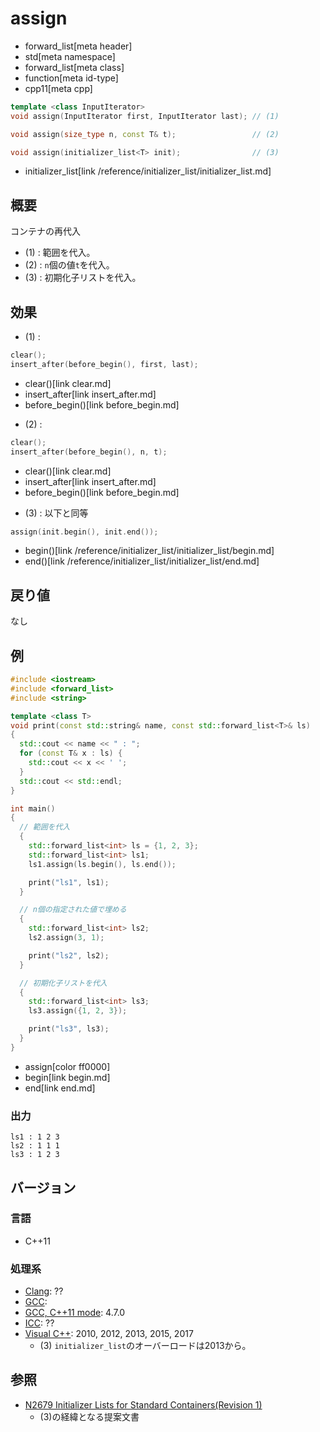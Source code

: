 # assign
* forward_list[meta header]
* std[meta namespace]
* forward_list[meta class]
* function[meta id-type]
* cpp11[meta cpp]

```cpp
template <class InputIterator>
void assign(InputIterator first, InputIterator last); // (1)

void assign(size_type n, const T& t);                 // (2)

void assign(initializer_list<T> init);                // (3)
```
* initializer_list[link /reference/initializer_list/initializer_list.md]

## 概要

コンテナの再代入

- (1) : 範囲を代入。
- (2) : `n`個の値`t`を代入。
- (3) : 初期化子リストを代入。


## 効果

- (1) :

```cpp
clear();
insert_after(before_begin(), first, last);
```
* clear()[link clear.md]
* insert_after[link insert_after.md]
* before_begin()[link before_begin.md]


- (2) :

```cpp
clear();
insert_after(before_begin(), n, t);
```
* clear()[link clear.md]
* insert_after[link insert_after.md]
* before_begin()[link before_begin.md]


- (3) : 以下と同等

```cpp
assign(init.begin(), init.end());
```
* begin()[link /reference/initializer_list/initializer_list/begin.md]
* end()[link /reference/initializer_list/initializer_list/end.md]


## 戻り値
なし


## 例
```cpp example
#include <iostream>
#include <forward_list>
#include <string>

template <class T>
void print(const std::string& name, const std::forward_list<T>& ls)
{
  std::cout << name << " : ";
  for (const T& x : ls) {
    std::cout << x << ' ';
  }
  std::cout << std::endl;
}

int main()
{
  // 範囲を代入
  {
    std::forward_list<int> ls = {1, 2, 3};
    std::forward_list<int> ls1;
    ls1.assign(ls.begin(), ls.end());

    print("ls1", ls1);
  }

  // n個の指定された値で埋める
  {
    std::forward_list<int> ls2;
    ls2.assign(3, 1);

    print("ls2", ls2);
  }

  // 初期化子リストを代入
  {
    std::forward_list<int> ls3;
    ls3.assign({1, 2, 3});

    print("ls3", ls3);
  }
}
```
* assign[color ff0000]
* begin[link begin.md]
* end[link end.md]

### 出力
```
ls1 : 1 2 3 
ls2 : 1 1 1 
ls3 : 1 2 3 
```

## バージョン
### 言語
- C++11

### 処理系
- [Clang](/implementation.md#clang): ??
- [GCC](/implementation.md#gcc): 
- [GCC, C++11 mode](/implementation.md#gcc): 4.7.0
- [ICC](/implementation.md#icc): ??
- [Visual C++](/implementation.md#visual_cpp): 2010, 2012, 2013, 2015, 2017
	- (3) `initializer_list`のオーバーロードは2013から。


## 参照
- [N2679 Initializer Lists for Standard Containers(Revision 1)](http://www.open-std.org/jtc1/sc22/wg21/docs/papers/2008/n2679.pdf)
    - (3)の経緯となる提案文書


